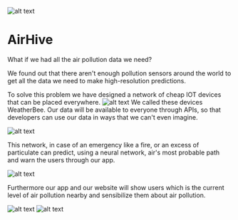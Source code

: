 ![alt text](https://www.airhive.it/assets/img/logo.svg)

# AirHive
What if we had all the air pollution data we need?

We found out that there aren't enough pollution sensors around the world to get all the data we need to make high-resolution predictions.

To solve this problem we have designed a network of cheap IOT devices that can be placed everywhere.
![alt text](https://www.airhive.it/assets/img/Air%20Hive%20Presentazione/Air%20Hive%20Presentazione.007.jpeg)
We called these devices WeatherBee.
Our data will be available to everyone through APIs, so that developers can use our data in ways that we can't even imagine.

![alt text](https://www.airhive.it/assets/img/schematica_network.png)

This network, in case of an emergency like a fire, or an excess of particulate can predict, using a neural network, air's most probable path and warn the users through our app.

![alt text](https://www.airhive.it/assets/img/Air%20Hive%20Presentazione/Air%20Hive%20Presentazione.017.jpeg)

Furthermore our app and our website will show users which is the current level of air pollution nearby and sensibilize them about air pollution.

![alt text](https://www.airhive.it/assets/img/Air%20Hive%20Presentazione/Air%20Hive%20Presentazione.013.jpeg)
![alt text](https://www.airhive.it/assets/img/Air%20Hive%20Presentazione/Air%20Hive%20Presentazione.018.jpeg)
